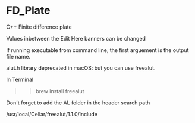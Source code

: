 # FD_Plate
C++ Finite difference plate
  
Values inbetween the Edit Here banners can be changed  
  
If running executable from command line, the first arguement is the output file name.
  
alut.h library deprecated in macOS: but you can use freealut.  

In Terminal  
>> brew install freealut  
  
Don't forget to add the AL folder in the header search path  
  
/usr/local/Cellar/freealut/1.1.0/include
